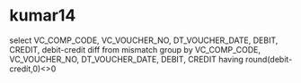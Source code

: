 # kumar14

select VC_COMP_CODE,
    VC_VOUCHER_NO,
    DT_VOUCHER_DATE,
    DEBIT,
    CREDIT, debit-credit diff
     from mismatch
     group by VC_COMP_CODE,
    VC_VOUCHER_NO,
    DT_VOUCHER_DATE,
    DEBIT,
    CREDIT
 having round(debit-credit,0)<>0
